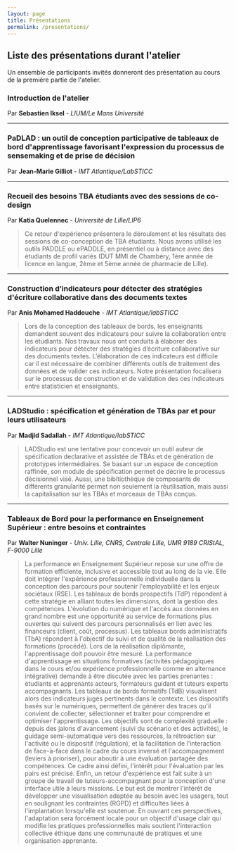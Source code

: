 ```yaml
---
layout: page
title: Présentations 
permalink: /presentations/
---
```

## Liste des présentations durant l'atelier
Un ensemble de participants invités donneront des présentation au cours de la première partie de l'atelier. 

### 	Introduction de l'atelier
Par  **Sebastien Iksel** - *LIUM/Le Mans Université*

---
###  PaDLAD : un outil de conception participative de tableaux de bord d'apprentissage favorisant l'expression du processus de sensemaking et de prise de décision
Par  **Jean-Marie Gilliot** - *IMT Atlantique/LabSTICC*

---
### Recueil des besoins TBA étudiants avec des sessions de co-design
Par **Katia Quelennec** - *Université de Lille/LIP6*

> Ce retour d'expérience présentera le déroulement et les résultats des sessions de co-conception de TBA étudiants. Nous avons utilisé les outils PADDLE ou ePADDLE, en présentiel ou à distance avec des étudiants de profil variés (DUT MMI de Chambéry, 1ère année de licence en langue,  2ème et 5ème année de pharmacie de Lille).
---
### Construction d’indicateurs pour détecter des stratégies d'écriture collaborative dans des documents textes
Par **Anis Mohamed Haddouche** -  *IMT Atlantique/labSTICC*
> Lors de la conception des tableaux de bords, les enseignants demandent souvent des indicateurs pour suivre la collaboration entre les étudiants. Nos travaux nous ont conduits à élaborer des indicateurs  pour détecter des stratégies d’écriture collaborative  sur des documents textes. L’élaboration de ces indicateurs est difficile car il est nécessaire de combiner différents outils de traitement des données et de valider ces indicateurs. Notre présentation focalisera sur le processus de construction et de validation des ces indicateurs entre statisticien et enseignants. 
---
### LADStudio : spécification et génération de TBAs par et pour leurs utilisateurs
Par **Madjid Sadallah** - *IMT Atlantique/labSTICC*
>LADStudio est une tentative pour concevoir un outil auteur de spécification declarative et assistée de TBAs et de génération de prototypes intermédiaires. Se basant sur un espace de conception raffinée, son module de spécification permet de décrire le processus décisionnel visé. Aussi, une bibltiothèque de composants de différents granularité permet non seulement la réutilisation, mais aussi la capitalisation sur les TBAs et morceaux de TBAs conçus.

---
### Tableaux de Bord pour la performance en Enseignement Supérieur : entre besoins et contraintes
Par  **Walter Nuninger**  - *Univ. Lille, CNRS, Centrale Lille, UMR 9189 CRIStAL, F-9000 Lille*
> La performance en Enseignement Supérieur repose sur une offre de formation efficiente, inclusive et accessible  tout au long de la vie. Elle doit intégrer l'expérience professionnelle individuelle dans la conception des  parcours pour soutenir l'employabilité et les enjeux sociétaux (RSE). Les tableaux de bords prospectifs (TdP)  répondent à cette stratégie en alliant toutes les dimensions, dont la gestion des compétences. L'évolution du  numérique et l'accès aux données en grand nombre est une opportunité au service de formations plus ouvertes  qui suivent des parcours personnalisés en lien avec les financeurs (client, coût, processus). Les tableaux bords  administratifs (TbA) répondent à l'objectif du suivi et de qualité de la réalisation des formations (procédé).  Lors de la réalisation diplômante, l'apprentissage doit pouvoir être mesuré. La performance d'apprentissage  en situations formatives (activités pédagogiques dans le cours et/ou expérience professionnelle comme en  alternance intégrative) demande à être discutée avec les parties prenantes : étudiants et apprenants acteurs,  formateurs guidant et tuteurs experts accompagnants. Les tableaux de bords formatifs (TdB) visualisent alors  des indicateurs jugés pertinents dans le contexte. Les dispositifs basés sur le numériques, permettent de générer  des traces qu'il convient de collecter, sélectionner et traiter pour comprendre et optimiser l'apprentissage. Les  objectifs sont de complexité graduelle : depuis des jalons d'avancement (suivi du scénario et des activités), le  guidage semi-automatique vers des ressources, la rétroaction sur l'activité ou le dispositif (régulation), et la  facilitation de l'interaction de face-à-face dans le cadre du cours inversé et l'accompagnement (leviers à  prioriser), pour aboutir à une évaluation partagée des compétences. Ce cadre ainsi défini, l'intérêt pour  l'évaluation par les pairs est précisé. Enfin, un retour d'expérience est fait suite à un groupe de travail de  tuteurs-accompagnant pour la conception d'une interface utile à leurs missions. Le but est de montrer l'intérêt  de développer une visualisation adaptée au besoin avec les usagers, tout en soulignant les contraintes (RGPD)  et difficultés liées à l'implantation lorsqu'elle est soutenue. En ouvrant ces perspectives, l'adaptation sera  forcément locale pour un objectif d'usage clair qui modifie les pratiques professionnelles mais soutient  l'interaction collective éthique dans une communauté de pratiques et une organisation apprenante.


